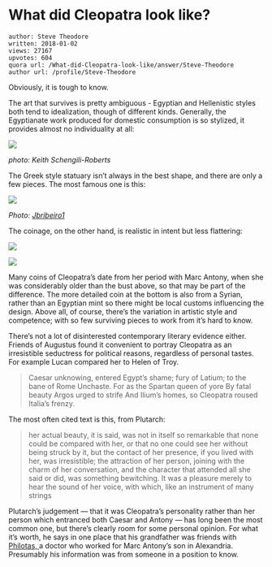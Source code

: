 # What did Cleopatra look like?

	author: Steve Theodore
	written: 2018-01-02
	views: 27167
	upvotes: 604
	quora url: /What-did-Cleopatra-look-like/answer/Steve-Theodore
	author url: /profile/Steve-Theodore


Obviously, it is tough to know.

The art that survives is pretty ambiguous - Egyptian and Hellenistic styles both tend to idealization, though of different kinds. Generally, the Egyptianate work produced for domestic consumption is so stylized, it provides almost no individuality at all:

![](https://qph.fs.quoracdn.net/main-qimg-87b7eace7a420bf3f7b3e79213c944a2)

_photo: Keith Schengili-Roberts_ 

The Greek style statuary isn’t always in the best shape, and there are only a few pieces. The most famous one is this:

![](https://qph.fs.quoracdn.net/main-qimg-80ce9a01cc821322469e152e4a0d8926)

_Photo:_ _[Jbribeiro1](https://commons.wikimedia.org/wiki/User:Jbribeiro1)_ 

The coinage, on the other hand, is realistic in intent but less flattering:

![](https://qph.fs.quoracdn.net/main-qimg-4f1b89d93627bca41b43b54fec421de3-c)

![](https://qph.fs.quoracdn.net/main-qimg-a64dc6c79d3c5064e292775fc55d03a1-c)

Many coins of Cleopatra’s date from her period with Marc Antony, when she was considerably older than the bust above, so that may be part of the difference. The more detailed coin at the bottom is also from a Syrian, rather than an Egyptian mint so there might be local customs influencing the design. Above all, of course, there’s the variation in artistic style and competence; with so few surviving pieces to work from it’s hard to know.

There’s not a lot of disinterested contemporary literary evidence either. Friends of Augustus found it convenient to portray Cleopatra as an irresistible seductress for political reasons, regardless of personal tastes. For example Lucan compared her to Helen of Troy.

> Caesar unknowing, entered Egypt’s shame; fury of Latium; to the bane of Rome Unchaste. For as the Spartan queen of yore By fatal beauty Argos urged to strife And Ilium’s homes, so Cleopatra roused Italia’s frenzy.

The most often cited text is this, from Plutarch:

> her actual beauty, it is said, was not in itself so remarkable that none could be compared with her, or that no one could see her without being struck by it, but the contact of her presence, if you lived with her, was irresistible; the attraction of her person, joining with the charm of her conversation, and the character that attended all she said or did, was something bewitching. It was a pleasure merely to hear the sound of her voice, with which, like an instrument of many strings

Plutarch’s judgement — that it was Cleopatra’s personality rather than her person which entranced both Caesar and Antony — has long been the most common one, but there’s clearly room for some personal opinion. For what it’s worth, he says in one place that his grandfather was friends with [Philotas, ](https://en.wikipedia.org/wiki/Philotas_(physician))a doctor who worked for Marc Antony’s son in Alexandria. Presumably his information was from someone in a position to know.

